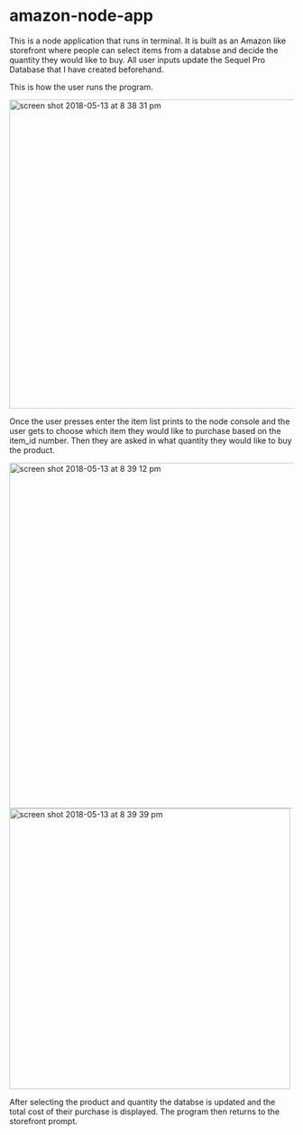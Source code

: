 # amazon-node-app
This is a node application that runs in terminal. It is built as an Amazon like storefront where people can select items from a databse and decide the quantity they would like to buy. All user inputs update the Sequel Pro Database that I have created beforehand.

This is how the user runs the program.

<img width="548" alt="screen shot 2018-05-13 at 8 38 31 pm" src="https://user-images.githubusercontent.com/33705748/39977290-d16affea-56ed-11e8-99cd-e7e10d155679.png">

Once the user presses enter the item list prints to the node console and the user gets to choose which item they would like to purchase based on the item_id number. Then they are asked in what quantity they would like to buy the product.

<img width="613" alt="screen shot 2018-05-13 at 8 39 12 pm" src="https://user-images.githubusercontent.com/33705748/39977400-99a5fdfc-56ee-11e8-8448-9fd987ccd4f0.png">

<img width="498" alt="screen shot 2018-05-13 at 8 39 39 pm" src="https://user-images.githubusercontent.com/33705748/39977406-a1928cc4-56ee-11e8-8fe6-2c302282113d.png">

After selecting the product and quantity the databse is updated and the total cost of their purchase is displayed. The program then returns to the storefront prompt.
